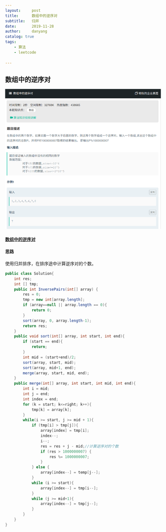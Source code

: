 ```yaml
---
layout:     post
title:      数组中的逆序对
subtitle:   归并
date:       2019-11-28
author:     danyang
catalog: true
tags:
    - 算法
    - leetcode

---
```


## 数组中的逆序对

![](../img/数组中的逆序对.png)

#### [数组中的逆序对](https://www.nowcoder.com/practice/96bd6684e04a44eb80e6a68efc0ec6c5?tpId=13&tqId=11188&tPage=2&rp=1&ru=%2Fta%2Fcoding-interviews&qru=%2Fta%2Fcoding-interviews%2Fquestion-ranking)

#### 思路

使用归并排序，在排序途中计算逆序对的个数。

```java
public class Solution{
    int res;
    int [] tmp;
	public int InversePairs(int[] array) {
		res = 0;
        tmp = new int[array.length];
        if (array==null || array.length == 0){
            return 0;
        }
        sort(array, 0, array.length-1);
        return res;
    }
    public void sort(int[] array, int start, int end){
        if (start == end){
            return;
        }
        int mid = (start+end)/2;
        sort(array, start, mid);
        sort(array, mid+1, end);
        merge(array, start, mid, end);
    }
    public merge(int[] array, int start, int mid, int end){
        int i = mid;
        int j = end;
        int index = end;
        for (k = start; k<=right; k++){
            tmp[k] = array[k];
        }
        while(i >= start, j >= mid + 1){
            if (tmp[i] > tmp[j]){
                array[index] = tmp[i];
                index--;
                i--;
                res = res + j - mid;//计算逆序对的个数
				if (res > 1000000007) {
					res %= 1000000007;
				}
            } else {
                array[index--] = temp[j--];
            }
            while (i >= start){
                array[index--] = tmp[i--];
            }
            while (j >= mid+1){
                array[index--] = tmp[j--];
            }
        }
    }
}
```

